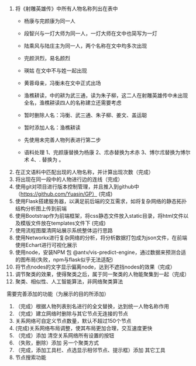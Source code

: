 1. 将《射雕英雄传》中所有人物名称列出在表中
    * 杨康与完颜康为同一人
    * 段智兴与一灯大师为同一人，一灯大师在文中也简写为一灯
    * 陆乘风与陆庄主为同一人，两个名称在文中均多次出现
    * 完颜洪烈，易名颜烈
    * 瑛姑 在文中不与姓一起出现
    * 黄蓉母亲，冯衡未在文中正式出场
    * 渔樵耕读，中的耕为武三通，读为朱子柳，这二人在射雕英雄传中未出现全名，渔樵耕读四人的名称建立还需要考虑
    * 暂时删除人名：冯衡、武三通、朱子柳、姜文、盖运聪
    * 暂时添加人名：渔樵耕读
    * 先使用未完善人物列表进行第二步
    
    * 语料处理
        1、完颜康替换为杨康
        2、朮赤替换为术赤
        3、博尔朮替换为博尔术
        4、. 替换为 。
2. 在正文语料中匹配出现的人物名称，并计算出现次数（完成）
3. 将出现在同一段中的人物进行边的连线（完成）
4. 使用git对项目进行版本控制管理，并且推入到github中（https://github.com/Yuasin/GP） (完成)
5. 使用Flask搭建服务器，以满足前后端的交互需求，如将复杂网络的静态拓扑结构分析图上传到前端
6. 使用Bootstrap作为前端框架，将css静态文件放入static目录，将html文件以及模版文件放在templates文件下 (完成)
7. 使用流程图厘清网站展示系统整体运行思路
8. 使用Networkx进行复杂网络的分析，将分析数据打包成为json文件，在前端使用Echart进行可视化展示
9. 使用node，安装NPM 包 @antv/vis-predict-engine，通过数据来预测合适的图布局(失败，npm与flask似乎无法适配)
10. 将节点nodes的文字显示偏离node，达到不遮挡nodes的效果（完成）
11. 调节聚类的效果，使得聚类之后，属于同一聚类的人物能聚集到一起（完成）
12. 聚类、相似性、人工智能算法，非网络聚类算法

需要完善添加的功能（为展示的目的所添加）
1. （完成）根据人物列表别名进行的全文替换，达到统一人物名称作用
2. （完成）建立网络时删除与其它节点无连接的节点
3. 关系网络可自定义节点数量，默认不超过150个节点
4.  (完成)关系网络布局调整，使其布局更加合理，交互速度更快
5. （完成）添加 清空关系网络所有设置的按钮
6. （失败，删除）添加 另一个聚类方式
7. （完成，添加工具栏、点选显示相邻节点、提示框）添加 其它工具
8. 节点搜索功能